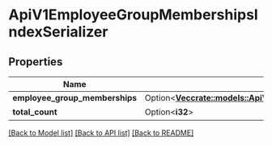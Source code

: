# ApiV1EmployeeGroupMembershipsIndexSerializer

## Properties

Name | Type | Description | Notes
------------ | ------------- | ------------- | -------------
**employee_group_memberships** | Option<[**Vec<crate::models::ApiV1EmployeeGroupMembershipSerializer>**](ApiV1EmployeeGroupMembershipSerializer.md)> |  | [optional]
**total_count** | Option<**i32**> | 合計件数 | [optional]

[[Back to Model list]](../README.md#documentation-for-models) [[Back to API list]](../README.md#documentation-for-api-endpoints) [[Back to README]](../README.md)


